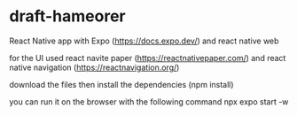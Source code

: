 # draft-hameorer

React Native app with Expo (https://docs.expo.dev/) and react native web

for the UI used react navite paper (https://reactnativepaper.com/)
and react native navigation (https://reactnavigation.org/)

download the files
then install the dependencies (npm install)

you can run it on the browser with the following command 
npx expo start -w
